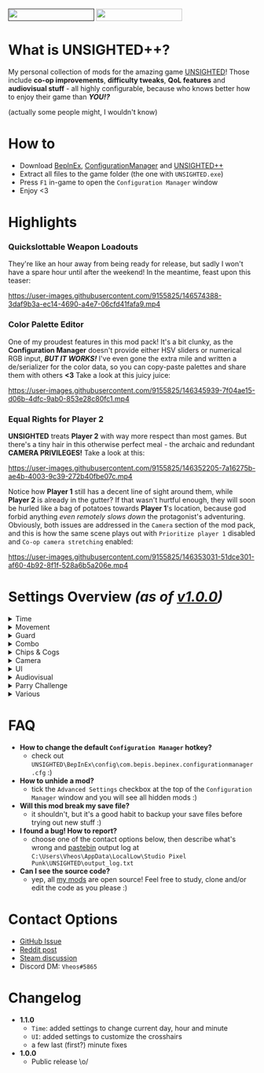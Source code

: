 [<img src="https://dcbadge.vercel.app/api/shield/211827301082464256" width="175" height="25"/>]()
[<img src="https://ko-fi.com/img/githubbutton_sm.svg" width="175" height="25"/>](https://ko-fi.com/vheos777)

# What is UNSIGHTED++?
My personal collection of mods for the amazing game [UNSIGHTED](https://store.steampowered.com/app/1062110/UNSIGHTED/)! Those include **co-op improvements**, **difficulty tweaks**, **QoL features** and **audiovisual stuff** - all highly configurable, because who knows better how to enjoy their game than ***YOU!?***

(actually some people might, I wouldn't know)



# How to
- Download [BepInEx](https://github.com/BepInEx/BepInEx/releases/latest/), [ConfigurationManager](https://github.com/BepInEx/BepInEx.ConfigurationManager/releases/latest) and [UNSIGHTED++](https://github.com/Vheos777/Mods.UNSIGHTED/releases/latest)
- Extract all files to the game folder (the one with `UNSIGHTED.exe`)
- Press `F1` in-game to open the `Configuration Manager` window
- Enjoy <3



# Highlights
### Quickslottable Weapon Loadouts
They're like an hour away from being ready for release, but sadly I won't have a spare hour until after the weekend! In the meantime, feast upon this teaser:

https://user-images.githubusercontent.com/9155825/146574388-3daf9b3a-ec14-4690-a4e7-06cfd41fafa9.mp4

### Color Palette Editor
One of my proudest features in this mod pack! It's a bit clunky, as the **Configuration Manager** doesn't provide either HSV sliders or numerical RGB input, ***BUT IT WORKS!*** I've even gone the extra mile and written a de/serializer for the color data, so you can copy-paste palettes and share them with others **<3** Take a look at this juicy juice:

https://user-images.githubusercontent.com/9155825/146345939-7f04ae15-d06b-4dfc-9ab0-853e28c80fc1.mp4

### Equal Rights for Player 2
**UNSIGHTED** treats **Player 2** with way more respect than most games. But there's a tiny hair in this otherwise perfect meal - the archaic and redundant **CAMERA PRIVILEGES!** Take a look at this:

https://user-images.githubusercontent.com/9155825/146352205-7a16275b-ae4b-4003-9c39-272b40fbe07c.mp4

Notice how **Player 1** still has a decent line of sight around them, while **Player 2** is already in the gutter? If that wasn't hurtful enough, they will soon be hurled like a bag of potatoes towards **Player 1**'s location, because god forbid anything *even remotely slows down* the protagonist's adventuring. Obviously, both issues are addressed in the `Camera` section of the mod pack, and this is how the same scene plays out with `Prioritize player 1` disabled and `Co-op camera stretching` enabled:

https://user-images.githubusercontent.com/9155825/146353031-51dce301-af60-4b92-8f1f-528a6b5a206e.mp4



# Settings Overview *(as of [v1.0.0](https://github.com/Vheos777/Mods.UNSIGHTED/releases/tag/v1.0.0))*
<details>
    <summary>Time</summary>

- Change the whole engine speed
- Change the in-game timer speed
- Change the cinematic framestop / slowmo
- Override current day, hour and minute

![](https://github.com/Vheos777/Mods.UNSIGHTED/blob/master/ReadmeAssets/Config%20Screenshots/Time.png)
</details>

<details>
    <summary>Movement</summary>

- Change move/run speed 
- Change run/spin stamina drain 
- Customize `Runner Chip`

![](https://github.com/Vheos777/Mods.UNSIGHTED/blob/master/ReadmeAssets/Config%20Screenshots/Movement.png)
</details>

<details>
    <summary>Guard</summary>

- Change perfect and normal parry windows 
- Guard longer by holding the button 
- Guard without melee weapons 

![](https://github.com/Vheos777/Mods.UNSIGHTED/blob/master/ReadmeAssets/Config%20Screenshots/Guard.png)
</details>

<details>
    <summary>Combo</summary>

- Change combo duration and decrease rate 
- Change combo gain values per weapon type 
- Change syringe gained along with combo

![](https://github.com/Vheos777/Mods.UNSIGHTED/blob/master/ReadmeAssets/Config%20Screenshots/Combo.png)
</details>

<details>
    <summary>Chips & Cogs</summary>

- Change starting chip slots and unlock costs 
- Change number of cog slots 
- Limit number of active cog types

![](https://github.com/Vheos777/Mods.UNSIGHTED/blob/master/ReadmeAssets/Config%20Screenshots/ChipsAndCogs.png)
</details>

<details>
    <summary>Camera</summary>

- Change camera zoom to see more 
- Enable co-op screen stretching 
- Put an end to player 2's oppression

![](https://github.com/Vheos777/Mods.UNSIGHTED/blob/master/ReadmeAssets/Config%20Screenshots/Camera.png)
</details>

<details>
    <summary>UI</summary>

- Hide combat popups 
- Hide current day / time 
- Customize crosshair 
- Customize combo display

![](https://github.com/Vheos777/Mods.UNSIGHTED/blob/master/ReadmeAssets/Config%20Screenshots/UI.png)
</details>

<details>
    <summary>Audiovisual</summary>

- Brighten up dark areas 
- Customize Alma's color palette 
- Change volume / pitch of menu SFX

![](https://github.com/Vheos777/Mods.UNSIGHTED/blob/master/ReadmeAssets/Config%20Screenshots/Audiovisual.png)
</details>

<details>
    <summary>Parry Challenge</summary>
    
- Change spawns and thresholds for each wave
- Change thresholds for getting rewards
- Try out the 5 predefined presets
    
![](https://github.com/Vheos777/Mods.UNSIGHTED/blob/master/ReadmeAssets/Config%20Screenshots/ParryChallenge.png)
</details>

<details>
    <summary>Various</summary>    

- Skip 30sec of intro logos 
- Customize the `Stamina Heal` move
- Scale enemies' and bosses' HP 
- Make enemies in groups attack more often

![](https://github.com/Vheos777/Mods.UNSIGHTED/blob/master/ReadmeAssets/Config%20Screenshots/Various.png)
</details>



# FAQ
- **How to change the default `Configuration Manager` hotkey?**
    - check out `UNSIGHTED\BepInEx\config\com.bepis.bepinex.configurationmanager.cfg` :)
- **How to unhide a mod?**
    - tick the `Advanced Settings` checkbox at the top of the `Configuration Manager` window and you will see all hidden mods :)
- **Will this mod break my save file?**
    - it shouldn't, but it's a good habit to backup your save files before trying out new stuff :)
- **I found a bug! How to report?**
    - choose one of the contact options below, then describe what's wrong and [pastebin](https://pastebin.com/) output log at `C:\Users\Vheos\AppData\LocalLow\Studio Pixel Punk\UNSIGHTED\output_log.txt`
- **Can I see the source code?**
    - yep, all [my mods](https://github.com/stars/Vheos777/lists/mods) are open source! Feel free to study, clone and/or edit the code as you please :)



# Contact Options
- [GitHub Issue](https://github.com/Vheos777/Mods.UNSIGHTED/issues)
- [Reddit post](https://www.reddit.com/r/UNSIGHTED/soon)
- [Steam discussion](https://steamcommunity.com/app/1062110/discussions/0/4739473745767880713/)
- Discord DM: `Vheos#5865`



# Changelog
- **1.1.0**
    - `Time`: added settings to change current day, hour and minute
    - `UI`: added settings to customize the crosshairs
    - a few last (first?) minute fixes
- **1.0.0**
    - Public release \o/
